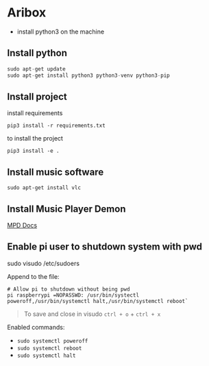 # Aribox

- install python3 on the machine

## Install python
```python
sudo apt-get update
sudo apt-get install python3 python3-venv python3-pip
```

## Install project

install requirements

```shell
pip3 install -r requirements.txt
```

to install the project
```shell 
pip3 install -e .
```

## Install music software
```shell
sudo apt-get install vlc
```

## Install Music Player Demon
[MPD Docs](https://mpd.readthedocs.io/en/latest/user.html)

## Enable pi user to shutdown system with pwd
sudo visudo /etc/sudoers

Append to the file:
```shell
# Allow pi to shutdown without being pwd 
pi raspberrypi =NOPASSWD: /usr/bin/systectl poweroff,/usr/bin/systemctl halt,/usr/bin/systemctl reboot`
```
> To save and close in visudo `ctrl + o` + `ctrl + x`

Enabled commands: 
- `sudo systemctl poweroff`
- `sudo systemctl reboot`
- `sudo systemctl halt`
